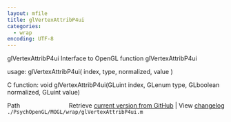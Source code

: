 ```yaml
---
layout: mfile
title: glVertexAttribP4ui
categories:
  - wrap
encoding: UTF-8
---
```


glVertexAttribP4ui  Interface to OpenGL function glVertexAttribP4ui

usage:  glVertexAttribP4ui( index, type, normalized, value )

C function:  void glVertexAttribP4ui(GLuint index, GLenum type, GLboolean normalized, GLuint value)


<div class="code_header" style="text-align:right;">
  <span style="float:left;">Path&nbsp;&nbsp;</span> <span class="counter">Retrieve <a href=
  "https://raw.github.com/Psychtoolbox-3/Psychtoolbox-3/beta/./PsychOpenGL/MOGL/wrap/glVertexAttribP4ui.m">current version from GitHub</a> | View <a href=
  "https://github.com/Psychtoolbox-3/Psychtoolbox-3/commits/beta/./PsychOpenGL/MOGL/wrap/glVertexAttribP4ui.m">changelog</a></span>
</div>
<div class="code">
  <code>./PsychOpenGL/MOGL/wrap/glVertexAttribP4ui.m</code>
</div>
